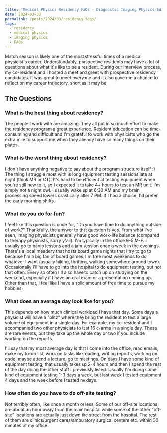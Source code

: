 ```yaml
---
title: 'Medical Physics Residency FAQs - Diagnostic Imaging Physics Edition'
date: 2024-03-30
permalink: /posts/2024/03/residency-faqs/
tags:
  - residency
  - medical physics
  - imaging physics
  - FAQs
---
```


Match season is likely one of the most stressful times of a medical physicist's career. Understandably, prospective residents may have a lot of questions about what it's like to be a resident. During our interview process, my co-resident and I hosted a meet and greet with prospective residency candidates. It was great to meet everyone and it also gave me a chance to reflect on my career trajectory, short as it may be.

## The Questions  
  
### What is the best thing about residency?  
The people I work with are amazing. They all put in so much effort to make the residency program a great experience. Resident education can be time-consuming and difficult and I'm grateful to work with physicists who go the extra mile to support me when they already have so many things on their plates. 

###  What is the worst thing about residency?
I don't have anything negative to say about the program structure itself :) The thing I struggle most with is long equipment testing sessions late at night (think MR or CT). It's hard to be efficient at testing equipment when you're still new to it, so I expected it to take 4+ hours to test an MR unit. I'm simply not a night owl. I usually wake up at 6:30 AM and my brain processing speed lowers drastically after 7 PM. If I had a choice, I'd prefer the early morning shifts. 

### What do you do for fun?  
I feel like this question is code for, "Do you have time to do anything outside of work?" Thankfully, the answer to that question is yes. From what I've seen, imaging physicists generally have good work-life balance (compared to therapy physicists, sorry y'all). I'm typically in the office 9-5 M-F. I usually go to banjo lessons and a jam session once a week in the evenings. There's a local meadery that hosts board game nights that I try to go to because I'm a big fan of board games. I'm free most weekends to do whatever I want (usually hiking, thrifting, walking somewhere around town). Occasionally I'll have to go into the hospital to do equipment testing, but not that often. Every so often I'll also have to catch up on studying on the weekend, especially if I have an oral exam or a presentation coming up. Other than that, I feel like I have a solid amount of free time to pursue my hobbies. 

### What does an average day look like for you?  
This depends on how much clinical workload I have that day. Some days a physicist will have a "blitz" where they bring the resident to test a large volume of equipment in a single day. For example, my co-resident and I accompanied two other physicists to test 16 c-arms in a single day. These are rare events, but they take up the whole day or two if you include working on the reports.  

I'll say that my most average day is that I come into the office, read emails, make my to-do list, work on tasks like reading, writing reports, working on code, maybe attend a lecture, go to meetings. On days I have some kind of equipment testing, that usually takes up 2-4 hours and then I spend the rest of the day doing the other stuff I previously listed. Usually I'm doing some kind of equipment testing 1-3 days a week, but last week I tested equipment 4 days and the week before I tested no days. 

### How often do you have to do off-site testing?
Not terribly often, like once a month or less. Some of our off-site locations are about an hour away from the main hospital while some of the other "off-site" locations are actually just down the street from the hospital. The rest of them are clinics/urgent cares/ambulatory surgical centers  etc. within 30 minutes of my office. 


